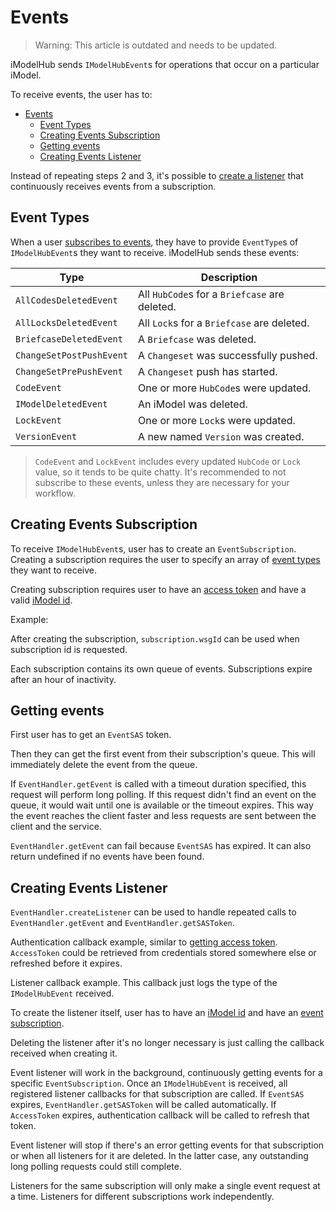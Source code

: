 # Events

> Warning: This article is outdated and needs to be updated.

iModelHub sends `IModelHubEvent`s for operations that occur on a particular iModel.

To receive events, the user has to:

- [Events](#events)
  - [Event Types](#event-types)
  - [Creating Events Subscription](#creating-events-subscription)
  - [Getting events](#getting-events)
  - [Creating Events Listener](#creating-events-listener)

Instead of repeating steps 2 and 3, it's possible to [create a listener](#creating-events-listener) that continuously receives events from a subscription.

## Event Types

When a user [subscribes to events](#creating-events-subscription), they have to provide `EventType`s of `IModelHubEvent`s they want to receive. iModelHub sends these events:

| Type                     | Description                                   |
| ------------------------ | --------------------------------------------- |
| `AllCodesDeletedEvent`   | All `HubCode`s for a `Briefcase` are deleted. |
| `AllLocksDeletedEvent`   | All `Lock`s for a `Briefcase` are deleted.    |
| `BriefcaseDeletedEvent`  | A `Briefcase` was deleted.                    |
| `ChangeSetPostPushEvent` | A `Changeset` was successfully pushed.        |
| `ChangeSetPrePushEvent`  | A `Changeset` push has started.               |
| `CodeEvent`              | One or more `HubCode`s were updated.          |
| `IModelDeletedEvent`     | An iModel was deleted.                        |
| `LockEvent`              | One or more `Lock`s were updated.             |
| `VersionEvent`           | A new named `Version` was created.            |

> `CodeEvent` and `LockEvent` includes every updated `HubCode` or `Lock` value, so it tends to be quite chatty. It's recommended to not subscribe to these events, unless they are necessary for your workflow.

## Creating Events Subscription

To receive `IModelHubEvent`s, user has to create an `EventSubscription`. Creating a subscription requires the user to specify an array of [event types](#event-types) they want to receive.

Creating subscription requires user to have an [access token]($docs/learning/common/AccessToken.md) and have a valid [iModel id](./imodels/GetiModel.md).

Example:

After creating the subscription, ``subscription.wsgId`` can be used when subscription id is requested.

Each subscription contains its own queue of events. Subscriptions expire after an hour of inactivity.

## Getting events

First user has to get an `EventSAS` token.

Then they can get the first event from their subscription's queue. This will immediately delete the event from the queue.

If `EventHandler.getEvent` is called with a timeout duration specified, this request will perform long polling. If this request didn't find an event on the queue, it would wait until one is available or the timeout expires. This way the event reaches the client faster and less requests are sent between the client and the service.

`EventHandler.getEvent` can fail because `EventSAS` has expired. It can also return undefined if no events have been found.

## Creating Events Listener

`EventHandler.createListener` can be used to handle repeated calls to `EventHandler.getEvent` and `EventHandler.getSASToken`.

Authentication callback example, similar to [getting access token]($docs/learning/common/AccessToken.md). `AccessToken` could be retrieved from credentials stored somewhere else or refreshed before it expires.

Listener callback example. This callback just logs the type of the `IModelHubEvent` received.

To create the listener itself, user has to have an [iModel id](./imodels/GetiModel.md) and have an [event subscription](#creating-events-subscription).

Deleting the listener after it's no longer necessary is just calling the callback received when creating it.

Event listener will work in the background, continuously getting events for a specific `EventSubscription`. Once an `IModelHubEvent` is received, all registered listener callbacks for that subscription are called. If `EventSAS` expires, `EventHandler.getSASToken` will be called automatically. If `AccessToken` expires, authentication callback will be called to refresh that token.

Event listener will stop if there's an error getting events for that subscription or when all listeners for it are deleted. In the latter case, any outstanding long polling requests could still complete.

Listeners for the same subscription will only make a single event request at a time. Listeners for different subscriptions work independently.
